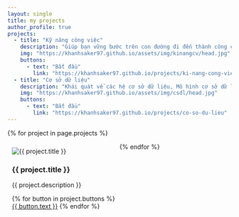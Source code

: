 ```yaml
---
layout: single
title: my projects
author_profile: true
projects:
  - title: "Kỹ năng công việc"
    description: "Giúp bạn vững bước trên con đường đi đến thành công của mình..."
    img: "https://khanhsaker97.github.io/assets/img/kinangcv/head.jpg"
    buttons:
      - text: "Bắt đầu"
        link: "https://khanhsaker97.github.io/projects/ki-nang-cong-viec"
  - title: "Cơ sở dữ liệu"
    description: "Khái quát về các hệ cơ sở dữ liệu, Mô hình cơ sở dữ liệu..."
    img: "https://khanhsaker97.github.io/assets/img/csdl/head.jpg"
    buttons:
      - text: "Bắt đầu"
        link: "https://khanhsaker97.github.io/projects/co-so-du-lieu"
---
```


<style media="screen">
  .project {
    width: 50%;
    max-width: 500px;
    float: left;
    padding: 10px;
    box-sizing: border-box;
}
</style>

{% for project in page.projects %}
<div class="project">
  <div class="thumbnail">
    <img src="{{ project.img }}" alt="{{ project.title }}">
  </div>
  <div class="caption">
    <h3>{{ project.title }}</h3>
    <p>{{ project.description }}</p>
      <p>
        {% for button in project.buttons %}
        <a href="{{ button.link }}" class="btn btn-primary" role="button">{{ button.text }}</a>
        {% endfor %}
      </p>
  </div>
</div>
{% endfor %}